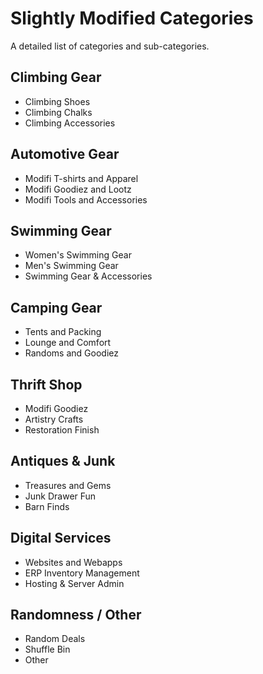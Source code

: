 # Slightly Modified Categories
A detailed list of categories and sub-categories. 

## Climbing Gear
* Climbing Shoes
* Climbing Chalks 
* Climbing Accessories

## Automotive Gear
* Modifi T-shirts and Apparel
* Modifi Goodiez and Lootz
* Modifi Tools and Accessories

## Swimming Gear
* Women's Swimming Gear
* Men's Swimming Gear
* Swimming Gear & Accessories

## Camping Gear
* Tents and Packing
* Lounge and Comfort
* Randoms and Goodiez

## Thrift Shop
* Modifi Goodiez
* Artistry Crafts
* Restoration Finish

## Antiques & Junk
* Treasures and Gems
* Junk Drawer Fun
* Barn Finds

## Digital Services
* Websites and Webapps
* ERP Inventory Management
* Hosting & Server Admin

## Randomness / Other
* Random Deals
* Shuffle Bin
* Other
